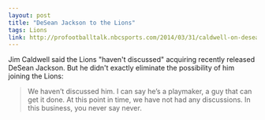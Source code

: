 ```yaml
---
layout: post
title: "DeSean Jackson to the Lions"
tags: Lions
link: http://profootballtalk.nbcsports.com/2014/03/31/caldwell-on-desean-never-say-never/
---
```


Jim Caldwell said the Lions "haven't discussed" acquiring recently released DeSean Jackson.  But he didn't exactly eliminate the possibility of him joining the Lions:

>We haven’t discussed him. I can say he’s a playmaker, a guy that can get it done.  At this point in time, we have not had any discussions.  In this business, you never say never.
